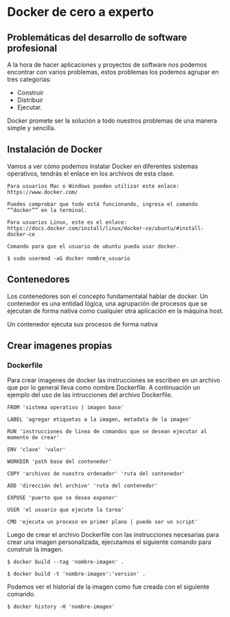 # Docker de cero a experto

## Problemáticas del desarrollo de software profesional

A la hora de hacer aplicaciones y proyectos de software nos podemos encontrar con varios problemas, estos problemas los podemos agrupar en tres categorías:

- Construir
- Distribuir
- Ejecutar.

Docker promete ser la solución a todo nuestros problemas de una manera simple y sencilla.

## Instalación de Docker

Vamos a ver cómo podemos instalar Docker en diferentes sistemas operativos, tendrás el enlace en los archivos de esta clase.

    Para usuarios Mac o Windows pueden utilizar este enlace:
    https://www.docker.com/

    Puedes comprobar que todo está funcionando, ingresa el comando ““docker”” en la terminal.

    Para usuarios Linux, este es el enlace:
    https://docs.docker.com/install/linux/docker-ce/ubuntu/#install-docker-ce

    Comando para que el usuario de ubuntu pueda usar docker.

    $ sudo usermod -aG docker nombre_usuario

## Contenedores

Los contenedores son el concepto fundamentalal hablar de docker. Un contenedor es una entidad lógica, una agrupación de procesos que se ejecutan de forma nativa como cualquier otra aplicación en la máquina host.

Un contenedor ejecuta sus procesos de forma nativa

## Crear imagenes propias

### Dockerfile

Para crear imagenes de docker las instrucciones se escriben en un archivo que por lo general lleva como nombre Dockerfile. A continuación un ejemplo del uso de las intrucciones del archivo Dockerfile.

```
FROM 'sistema operativo | imagen base'

LABEL 'agregar etiquetas a la imagen, metadata de la imagen'

RUN 'instrucciones de linea de comandos que se desean ejecutar al momento de crear'

ENV 'clave' 'valor'

WORKDIR 'path base del contenedor'

COPY 'archivos de nuestro ordenador' 'ruta del contenedor'

ADD 'dirección del archivo' 'ruta del contenedor'

EXPOSE 'puerto que se desea exponer'

USER 'el usuario que ejecute la tarea'

CMD 'ejecuta un proceso en primer plano | puede ser un script'

```

Luego de crear el archivo Dockerfile con las instrucciones necesarias para crear una imagen personalizada, ejecutamos el siguiente comando para construir la imagen.

    $ docker build --tag 'nombre-imagen' .

    $ docker build -t 'nombre-imagen':'version' .

Podemos ver el historial de la imagen como fue creada con el siguiente comando.

    $ docker history -H 'nombre-imagen'
